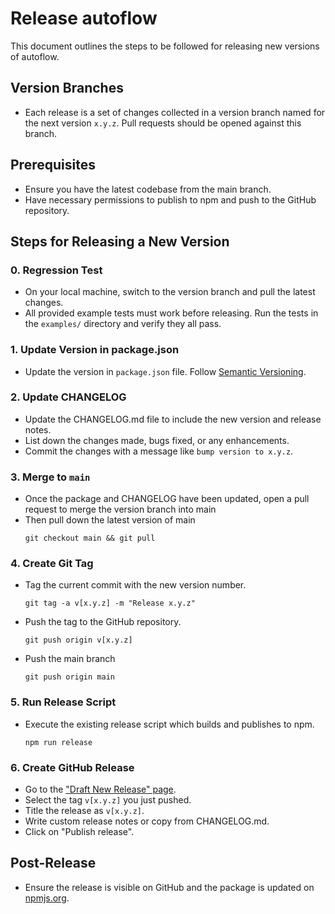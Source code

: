# Release autoflow

This document outlines the steps to be followed for releasing new versions of autoflow.

## Version Branches

- Each release is a set of changes collected in a version branch named for the next
  version `x.y.z`. Pull requests should be opened against this branch.

## Prerequisites

- Ensure you have the latest codebase from the main branch.
- Have necessary permissions to publish to npm and push to the GitHub repository.

## Steps for Releasing a New Version

### 0. Regression Test

- On your local machine, switch to the version branch and pull the latest changes.
- All provided example tests must work before releasing. Run the tests in the `examples/` directory
  and verify they all pass.

### 1. Update Version in package.json

- Update the version in `package.json` file. Follow [Semantic Versioning](https://semver.org/).

### 2. Update CHANGELOG

- Update the CHANGELOG.md file to include the new version and release notes.
- List down the changes made, bugs fixed, or any enhancements.
- Commit the changes with a message like `bump version to x.y.z`.

### 3. Merge to `main`

- Once the package and CHANGELOG have been updated, open a pull request to merge the version
  branch into main
- Then pull down the latest version of main
  ```
  git checkout main && git pull
  ```

### 4. Create Git Tag

- Tag the current commit with the new version number.
  ```
  git tag -a v[x.y.z] -m "Release x.y.z"
  ```
- Push the tag to the GitHub repository.
  ```
  git push origin v[x.y.z]
  ```
- Push the main branch
  ```
  git push origin main
  ```

### 5. Run Release Script

- Execute the existing release script which builds and publishes to npm.
  ```
  npm run release
  ```

### 6. Create GitHub Release

- Go to the ["Draft New Release" page](https://github.com/autoflow-ai/autoflow/releases/new).
- Select the tag `v[x.y.z]` you just pushed.
- Title the release as `v[x.y.z]`.
- Write custom release notes or copy from CHANGELOG.md.
- Click on "Publish release".

## Post-Release

- Ensure the release is visible on GitHub and the package is updated on [npmjs.org](https://www.npmjs.com/package/@autoflowlabs/playwright).

